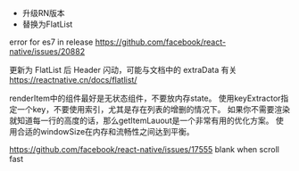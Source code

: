 
* 升级RN版本
* 替换为FlatList

error for es7 in release
https://github.com/facebook/react-native/issues/20882


更新为 FlatList 后 Header 闪动，可能与文档中的 extraData 有关
https://reactnative.cn/docs/flatlist/


renderItem中的组件最好是无状态组件，不要放内存state。
使用keyExtractor指定一个key，不要使用索引，尤其是存在列表的增删的情况下。
如果你不需要渲染就知道每一行的高度的话，那么getItemLauout是一个非常有用的优化方案。
使用合适的windowSize在内存和流畅性之间达到平衡。


https://github.com/facebook/react-native/issues/17555  blank when scroll fast